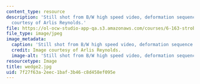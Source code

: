 ```yaml
---
content_type: resource
description: 'Still shot from B/W high speed video, deformation sequence #2. Image
  courtesy of Arlis Reynolds.'
file: https://ol-ocw-studio-app-qa.s3.amazonaws.com/courses/6-163-strobe-project-laboratory-fall-2005/7f27f63a2eec1baf3b46c8d458ef095e_wedge2.jpg
file_type: image/jpeg
image_metadata:
  caption: 'Still shot from B/W high speed video, deformation sequence #2.'
  credit: Image courtesy of Arlis Reynolds.
  image-alt: 'Still shot from B/W high speed video, deformation sequence #2.'
resourcetype: Image
title: wedge2.jpg
uid: 7f27f63a-2eec-1baf-3b46-c8d458ef095e
---
```

